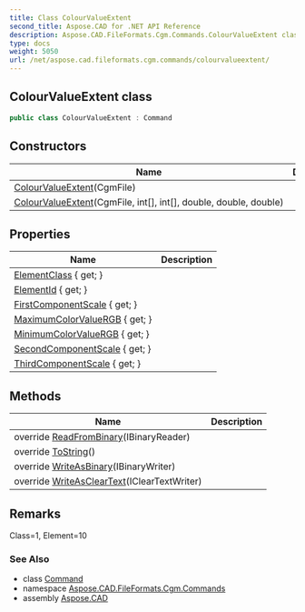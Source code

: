 ```yaml
---
title: Class ColourValueExtent
second_title: Aspose.CAD for .NET API Reference
description: Aspose.CAD.FileFormats.Cgm.Commands.ColourValueExtent class. 
type: docs
weight: 5050
url: /net/aspose.cad.fileformats.cgm.commands/colourvalueextent/
---
```

## ColourValueExtent class

```csharp
public class ColourValueExtent : Command
```

## Constructors

| Name | Description |
| --- | --- |
| [ColourValueExtent](colourvalueextent/#constructor)(CgmFile) |  |
| [ColourValueExtent](colourvalueextent/#constructor_1)(CgmFile, int[], int[], double, double, double) |  |

## Properties

| Name | Description |
| --- | --- |
| [ElementClass](../../aspose.cad.fileformats.cgm.commands/command/elementclass/) { get; } |  |
| [ElementId](../../aspose.cad.fileformats.cgm.commands/command/elementid/) { get; } |  |
| [FirstComponentScale](../../aspose.cad.fileformats.cgm.commands/colourvalueextent/firstcomponentscale/) { get; } |  |
| [MaximumColorValueRGB](../../aspose.cad.fileformats.cgm.commands/colourvalueextent/maximumcolorvaluergb/) { get; } |  |
| [MinimumColorValueRGB](../../aspose.cad.fileformats.cgm.commands/colourvalueextent/minimumcolorvaluergb/) { get; } |  |
| [SecondComponentScale](../../aspose.cad.fileformats.cgm.commands/colourvalueextent/secondcomponentscale/) { get; } |  |
| [ThirdComponentScale](../../aspose.cad.fileformats.cgm.commands/colourvalueextent/thirdcomponentscale/) { get; } |  |

## Methods

| Name | Description |
| --- | --- |
| override [ReadFromBinary](../../aspose.cad.fileformats.cgm.commands/colourvalueextent/readfrombinary/)(IBinaryReader) |  |
| override [ToString](../../aspose.cad.fileformats.cgm.commands/colourvalueextent/tostring/)() |  |
| override [WriteAsBinary](../../aspose.cad.fileformats.cgm.commands/colourvalueextent/writeasbinary/)(IBinaryWriter) |  |
| override [WriteAsClearText](../../aspose.cad.fileformats.cgm.commands/colourvalueextent/writeascleartext/)(IClearTextWriter) |  |

## Remarks

Class=1, Element=10

### See Also

* class [Command](../command/)
* namespace [Aspose.CAD.FileFormats.Cgm.Commands](../../aspose.cad.fileformats.cgm.commands/)
* assembly [Aspose.CAD](../../)



